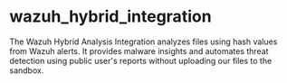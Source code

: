 # wazuh_hybrid_integration
The Wazuh Hybrid Analysis Integration analyzes files using hash values from Wazuh alerts. It provides malware insights and automates threat detection using public user's reports without uploading our files to the sandbox. 
